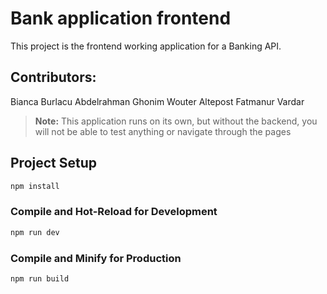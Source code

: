 # Bank application frontend

This project is the frontend working application for a Banking API. 

## Contributors:
Bianca Burlacu
Abdelrahman Ghonim
Wouter Altepost
Fatmanur Vardar

> **Note:** This application runs on its own, but without the backend, you will not be able to test anything or navigate through the pages

## Project Setup

```sh
npm install
```

### Compile and Hot-Reload for Development

```sh
npm run dev
```

### Compile and Minify for Production

```sh
npm run build
```
